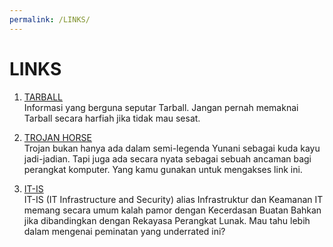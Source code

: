 ```yaml
---
permalink: /LINKS/
---
```


# LINKS

1. [TARBALL](https://en.wikipedia.org/wiki/Tar_(computing))<br>
Informasi yang berguna seputar Tarball. 
Jangan pernah memaknai Tarball secara harfiah jika tidak mau sesat.

2. [TROJAN HORSE](https://id.wikipedia.org/wiki/Trojan_horse_(komputer))<br>
Trojan bukan hanya ada dalam semi-legenda Yunani sebagai kuda kayu jadi-jadian.
Tapi juga ada secara nyata sebagai sebuah ancaman bagi perangkat komputer.
Yang kamu gunakan untuk mengakses link ini.

3. [IT-IS](https://cs.ui.ac.id/sarjana-ilmu-komputer/peminatan-sik-infrastruktur-keamanan/)<br>
IT-IS (IT Infrastructure and Security) alias Infrastruktur dan Keamanan IT memang secara umum kalah pamor dengan Kecerdasan Buatan
Bahkan jika dibandingkan dengan Rekayasa Perangkat Lunak.
Mau tahu lebih dalam mengenai peminatan yang underrated ini? 


